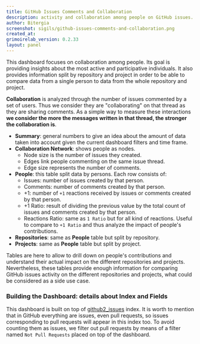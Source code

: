 ```yaml
---
title: GitHub Issues Comments and Collaboration
description: activity and collaboration among people on GitHub issues.
author: Bitergia
screenshot: sigils/github-issues-comments-and-collaboration.png
created_at: 
grimoirelab_version: 0.2.33
layout: panel
---
```


This dashboard focuses on collaboration among people. Its goal is providing insights about the
most active and participative individuals. It also provides information split by repository and
project in order to be able to compare data from a single person to data from the whole repository
and project.

**Collaboration** is analyzed through the number of issues commented by a set of users. Thus we
consider they are "collaborating" on that thread as they are sharing comments. As a simple
way to measure these interactions **we consider the more the messages written in that thread, the stronger
the collaboration is**.

* **Summary**: general numbers to give an idea about the amount of data taken into account given the
    current dashboard filters and time frame.
* **Collaboration Network**: shows people as nodes. 
    * Node size is the number of issues they created. 
    * Edges link people commenting on the same issue thread. 
    * Edge size represents the number of comments.
* **People**: this table split data by persons. Each row consists of:
    * Issues: number of issues created by that person.
    * Comments: number of comments created by that person.
    * +1: number of `+1` reactions received by issues or comments created by that person.
    * +1 Ratio: result of dividing the previous value by the total count of issues and comments created by
        that person.
    * Reactions Ratio: same as `1 Ratio` but for all kind of reactions. Useful to compare to `+1 Ratio`
        and thus analyze the impact of people's contributions. 
* **Repositories**: same as **People** table but split by repository.
* **Projects**:  same as **People** table but split by project.

Tables are here to allow to drill down on people's contributions and understand their actual impact on the
different repositories and projects. Nevertheless, these tables provide
enough information for comparing GitHub issues activity on the different repositories and projects,
what could be considered as a side use case.

### Building the Dashboard: details about Index and Fields

This dashboard is built on top of [github2_issues] index. It is worth to mention that in GitHub everything
are issues, even pull requests, so issues corresponding to pull requests will appear in this index too.
To avoid counting them as issues, we filter out pull requests by means of a filter
named `Not Pull Requests` placed on top of the dashboard.

[github2_issues]: https://github.com/chaoss/grimoirelab-elk/tree/master/schema/github2_issues.csv
